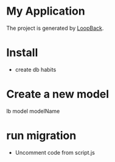# My Application

The project is generated by [LoopBack](http://loopback.io).

# Install
* create db habits

# Create a new model
lb model modelName

# run migration
* Uncomment code from script.js
